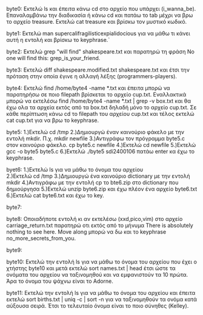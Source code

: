 byte0: Εκτελώ ls και έπειτα κάνω cd στο αρχείο που υπάρχει (i_wanna_be). Επαναλαμβάνω την διαδικασία ή κάνω cd και πατάω το tab μέχρι να βρω το αρχείο treasure. Εκτελώ cat treasure και βρίσκω τον μυστικό κωδικό.

byte1: Εκτελώ man supercalifragilisticexpialidocious για να μάθω τι κάνει αυτή η εντολή και βρίσκω το keyphrase.`

byte2: Eκτελώ grep "will find" shakespeare.txt και παρατηρώ τη φράση No one will find this: grep_is_your_friend.

byte3: Εκτελώ diff shakespeare.modified.txt shakespeare.txt και έτσι την πρόταση στην οποία έγινε η αλλαγή λέξης (programmers-players).

byte4: Εκτελώ find /home/byte4 -name *.txt και έπειτα μπορώ να παρατηρήσω σε ποιο filepath βρίσκεται το αρχείο cup.txt. Εναλλακτικά μπορώ να εκτελέσω find /home/byte4 -name *.txt | grep -v box.txt και θα έχω ολα τα αρχεία εκτός από τα box.txt δηλαδή μόνο το αρχείο cup.txt. Σε κάθε περίπτωση κάνω cd  το filepath  του αρχείου cup.txt και τέλος εκτελώ  cat cup.txt για να βρω το keyphrase.

byte5: 1.)Εκτελώ cd /tmp
       2.)Δημιουργώ έναν καινούριο φάκελο με την εντολή mkdir. Π.χ. mkdir newfile
       3.)Αντιγράφω τον πρόγραμμα byte5.c στον καινούριο φάκελο. cp byte5.c newfile
       4.)Εκτελώ cd newfile
       5.)Εκτελώ gcc -o byte5 byte5.c 
       6.)Εκτελώ ./byte5 sdi2400106 πατάω enter κα έχω το keyphrase.

byet6: 1.)Εκτελώ ls για να μάθω το όνομα του αρχείου  
       2.)Εκτελώ  cd /tmp
       3.)Δημιουργώ ένα καινούριο dictionary με την εντολή mkdir 
       4.)Αντιγράφω με την εντολή cp το bte6.zip στο dictionary που δημιούργησα
       5.)Εκτελώ unzip byte6.zip και έχω πλέον ένα αρχείο byte6.txt
       6.)Εκτελώ cat byte6.txt και έχω το key.


byte7: 



byte8: Οποιαδήποτε εντολή κι αν εκτελέσω (xxd,pico,vim) στο αρχείο carriage_return.txt παρατηρώ οτι εκτός από το μήνυμα There is absolutely nothing to see here. Move along μπορώ να δω και το keyphrase no_more_secrets_from_you.

byte9: 

byte10: Εκτελώ την εντολή ls για να μάθω το όνομα του αρχείου που έχει ο χτήστης byte10 και μετά εκτελώ  sort names.txt | head έτσι ώστε τα ονόματα του αρχείου να ταξινομηθού και να εμφανιστούν τα 10 πρώτα. Άρα το όνομα του ψάχνω είναι το Adorne.

byte11: Εκτελώ την εντολή ls για να μάθω το όνομα του αρχείου και έπειτα εκτελώ sort births.txt | uniq -c | sort -n για να ταξινομηθούν τα ονόμα κατά αύξουσα σειρά. Έτσι το τελευταίο όνομα είναι το ποιο σύνηθες (Kelley).  

